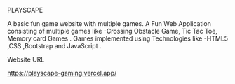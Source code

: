 PLAYSCAPE

A basic fun game website with multiple games. A Fun Web Application consisting of multiple games like -Crossing Obstacle Game, Tic Tac Toe, Memory card Games . Games implemented using Technologies like -HTML5 ,CSS ,Bootstrap and JavaScript .

Website URL 

https://playscape-gaming.vercel.app/
